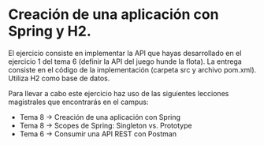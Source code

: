 # Creación de una aplicación con Spring y H2.

El ejercicio consiste en implementar la API que hayas desarrollado en el ejercicio 1 del tema 6 (definir la API del juego hunde la flota).
La entrega consiste en el código de la implementación (carpeta src y archivo pom.xml). Utiliza H2 como base de datos.

Para llevar a cabo este ejercicio haz uso de las siguientes lecciones magistrales que encontrarás en el campus:
- Tema 8 -> Creación de una aplicación con Spring
- Tema 8 -> Scopes de Spring: Singleton vs. Prototype
- Tema 6 -> Consumir una API REST con Postman
